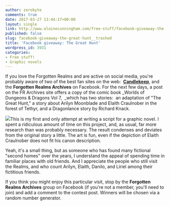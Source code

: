 ```yaml
---
author: zerobyte
comments: true
date: 2017-03-27 13:44:17+00:00
layout: single
link: http://www.elainecunningham.com/free-stuff/facebook-giveaway-the-great-hunt__trashed/
published: false
slug: facebook-giveaway-the-great-hunt__trashed
title: 'Facebook giveaway: The Great Hunt'
wordpress_id: 3931
categories:
- Free stuff!
- Graphic novels
---
```


If you love the Forgotten Realms and are active on social media, you're probably aware of two of the best fan sites on the web:  [**Candlekeep**](http://www.candlekeep.com), and the **Forgotten Realms Archives** on Facebook. For the next few days, a post on the FR Archives site offers a copy of the comic book _Worlds of Dungeons & Dragons Vol 7,  _which has two stories:  an adaptation of "The Great Hunt," a story about Arilyn Moonblade and Elaith Craulnober in the forest of Tethyr, and a Dragonlance story by Richard Knack.

[![](http://www.elainecunningham.com/wp-content/uploads/2012/12/The-Great-Hunt.jpg)](http://www.elainecunningham.com/wp-content/uploads/2012/12/The-Great-Hunt.jpg)This is my first and only attempt at writing a script for a graphic novel. I spent a ridiculous amount of time on this project, and, as usual, far more research than was probably necessary. The result condenses and deviates from the original story a little. The art is fun, even if the depiction of Elaith Craulnober does not fit his canon description.

Yeah, it's a small thing, but as someone who has found many fictional "second homes" over the years, I understand the appeal of spending time in familiar places with old friends. And I appreciate the people who still visit the Realms, and who count Arilyn, Elaith, Danilo, and Liriel among their fictitious friends.

If you think you might enjoy this particular visit, stop by the **Forgotten Realms Archives** group on Facebook (if you're not a member, you'll need to join) and add a comment to the contest post. Winners will be chosen via a random number generator.


